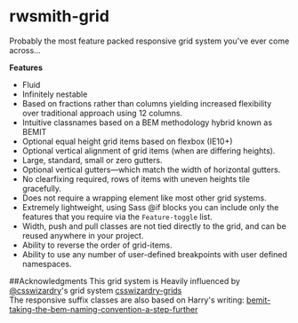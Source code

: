 # rwsmith-grid
Probably the most feature packed responsive grid system you've ever come across&hellip;

**Features**
* Fluid
* Infinitely nestable
* Based on fractions rather than columns yielding increased flexibility over
  traditional approach using 12 columns.
* Intuitive classnames based on a BEM methodology hybrid known as BEMIT
* Optional equal height grid items based on flexbox (IE10+)
* Optional vertical alignment of grid items (when are differing heights).
* Large, standard, small or zero gutters.
* Optional vertical gutters&mdash;which match the width of horizontal gutters.
* No clearfixing required, rows of items with uneven heights tile gracefully.
* Does not require a wrapping element like most other grid systems.
* Extremely lightweight, using Sass @if blocks you can include only the
  features that you require via the `Feature-toggle` list.
* Width, push and pull classes are not tied directly to the grid, and can be 
  reused anywhere in your project.
* Ability to reverse the order of grid-items.
* Ability to use any number of user-defined breakpoints with user defined
  namespaces.

##Acknowledgments
This grid system is Heavily influenced by [@csswizardry](https://twitter.com/csswizardry])'s
grid system [csswizardry-grids](https://github.com/csswizardry/csswizardry-grids)  
The responsive suffix classes are also based on Harry's writing:
[bemit-taking-the-bem-naming-convention-a-step-further](http://csswizardry.com/2015/08/bemit-taking-the-bem-naming-convention-a-step-further/#responsive-suffixes)


